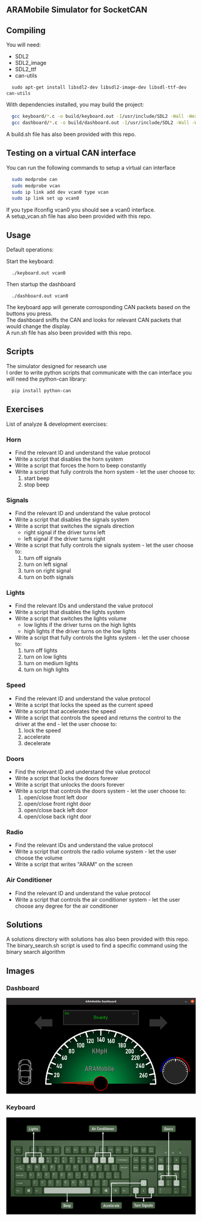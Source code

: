 ARAMobile Simulator for SocketCAN
------------------------------------------

Compiling
---------
You will need:
* SDL2
* SDL2_image
* SDL2_ttf
* can-utils

```
  sudo apt-get install libsdl2-dev libsdl2-image-dev libsdl-ttf-dev can-utils  
```

With dependencies installed, you may build the project:

```bash
  gcc keyboard/*.c -o build/keyboard.out -I/usr/include/SDL2 -Wall -Wextra -lSDL2 -lSDL2_image -lSDL2_ttf
  gcc dashboard/*.c -o build/dashboard.out -I/usr/include/SDL2 -Wall -Wextra -lSDL2 -lSDL2_image -lSDL2_ttf
```

A build.sh file has also been provided with this repo.

Testing on a virtual CAN interface
----------------------------------
You can run the following commands to setup a virtual can interface

```bash
  sudo modprobe can
  sudo modprobe vcan
  sudo ip link add dev vcan0 type vcan
  sudo ip link set up vcan0
```

If you type ifconfig vcan0 you should see a vcan0 interface.  
A setup_vcan.sh file has also been provided with this repo.

Usage
-----
Default operations:

Start the keyboard:

```
  ./keyboard.out vcan0
```

Then startup the dashboard

```
  ./dashboard.out vcan0
```

The keyboard app will generate corrosponding CAN packets based on the buttons you press.  
The dashboard sniffs the CAN and looks for relevant CAN packets that would change the display.  
A run.sh file has also been provided with this repo.

Scripts
-------
The simulator designed for research use  
I order to write python scripts that communicate with the can interface you will need the python-can library:

```bash
  pip install python-can
```

Exercises
---------
List of analyze & development exercises:

### Horn
- Find the relevant ID and understand the value protocol
- Write a script that disables the horn system
- Write a script that forces the horn to beep constantly
- Write a script that fully controls the horn system - let the user choose to:
  1. start beep
  2. stop beep

### Signals
- Find the relevant ID and understand the value protocol
- Write a script that disables the signals system
- Write a script that switches the signals direction
  - right signal if the driver turns left
  - left signal if the driver turns right
- Write a script that fully controls the signals system - let the user choose to:
  1. turn off signals
  2. turn on left signal
  3. turn on right signal
  4. turn on both signals

### Lights
- Find the relevant IDs and understand the value protocol
- Write a script that disables the lights system
- Write a script that switches the lights volume
  - low lights if the driver turns on the high lights
  - high lights if the driver turns on the low lights 
- Write a script that fully controls the lights system - let the user choose to:
  1. turn off lights
  2. turn on low lights
  3. turn on medium lights
  4. turn on high lights

### Speed
- Find the relevant ID and understand the value protocol
- Write a script that locks the speed as the current speed
- Write a script that accelerates the speed
- Write a script that controls the speed and returns the control to the driver at the end - let the user choose to: 
  1. lock the speed
  2. accelerate
  3. decelerate

### Doors
- Find the relevant ID and understand the value protocol
- Write a script that locks the doors forever
- Write a script that unlocks the doors forever
- Write a script that controls the doors system - let the user choose to: 
  1. open/close front left door
  2. open/close front right door
  3. open/close back left door
  4. open/close back right door

### Radio
- Find the relevant IDs and understand the value protocol
- Write a script that controls the radio volume system - let the user choose the volume
- Write a script that writes "ARAM" on the screen

### Air Conditioner
- Find the relevant ID and understand the value protocol
- Write a script that controls the air conditioner system - let the user choose any degree for the air conditioner

Solutions
---------

A solutions directory with solutions has also been provided with this repo.  
The binary_search.sh script is used to find a specific command using the binary search algorithm

Images
------

### Dashboard

![](./data/dashboard_tutorial.png)

### Keyboard

![](./data/keyboard_tutorial.png)

